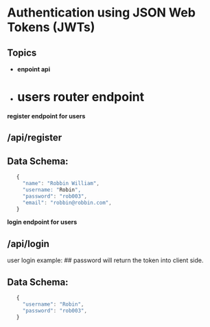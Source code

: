 # Authentication using JSON Web Tokens (JWTs)

## Topics
- **enpoint api**
- # users router endpoint 

**register endpoint for users**

 ## /api/register  


## Data Schema:

 ```js 
    {
      "name": "Robbin William",
      "username: "Robin",
      "password": "rob003",
      "email": "robbin@robbin.com",
    }
```
**login endpoint for users**

## /api/login 

user login example: ## password will return the token into client side.
## Data Schema: 
 ```js
    {
      "username": "Robin",
      "password": "rob003",
    }
```

